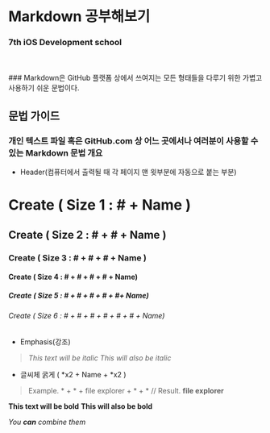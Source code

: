 # Markdown 공부해보기
### 7th iOS Development school
<br>
<br>
### Markdown은 GitHub 플랫폼 상에서 쓰여지는 모든 형태들을 다루기 위한 가볍고 사용하기 쉬운 문법이다.
<br>


## 문법 가이드  


### 개인 텍스트 파일 혹은 GitHub.com 상 어느 곳에서나 여러분이 사용할 수 있는 Markdown 문법 개요

- Header(컴퓨터에서 출력될 때 각 페이지 맨 윗부분에 자동으로 붙는 부분)
# Create ( Size 1 : # + Name )
## Create ( Size 2 : # + # + Name )
### Create ( Size 3 : # + # + # + Name )
#### Create ( Size 4 : # + # + # + # + Name)
##### Create ( Size 5 : # + # + # + # + #+ Name)
###### Create ( Size 6 : # + # + # + # + # + # + Name)

- Emphasis(강조)
 > *This text will be italic*
 > _This will also be italic_

- 글씨체 굵게 ( *x2 + Name + *x2 ) 
 > Example. * + * + file explorer + * + * // Result. **file explorer**

**This text will be bold**
__This will also be bold__

_You **can** combine them_
